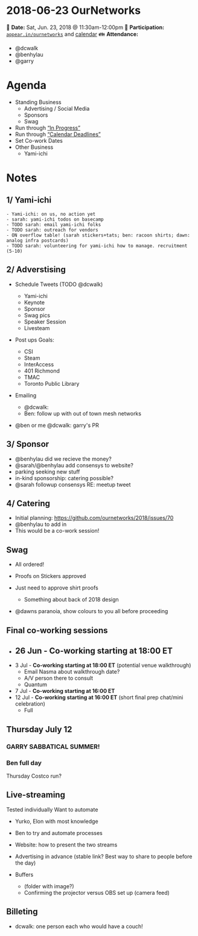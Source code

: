 # 2018-06-23 OurNetworks

:date: **Date:** Sat, Jun. 23, 2018 @ 11:30am-12:00pm
:raising_hand: **Participation:** [`appear.in/ournetworks`](https://appear.in/ournetworks) and [calendar](https://calendar.google.com/calendar/embed?src=aers7atolh0uurlfmkoki9kikg%40group.calendar.google.com&ctz=America%2FToronto)
:family: **Attendance:**
- @dcwalk
- @benhylau
- @garry

# Agenda

- Standing Business
    - Advertising / Social Media
    - Sponsors
    - Swag
- Run through [“In Progress”](https://github.com/ournetworks/2018/projects)
- Run through [“Calendar Deadlines”]()
- Set Co-work Dates
- Other Business
    - Yami-ichi

# Notes

## 1/ Yami-ichi
    - Yami-ichi: on us, no action yet
    - sarah: yami-ichi todos on basecamp
    - TODO sarah: email yami-ichi folks
    - TODO sarah: outreach for vendors 
    - ON overflow table! (sarah stickers+tats; ben: racoon shirts; dawn: analog infra postcards)
    - TODO sarah: volunteering for yami-ichi how to manage. recruitment (5-10)

## 2/ Adverstising

- Schedule Tweets (TODO @dcwalk)
    - Yami-ichi
    - Keynote
    - Sponsor
    - Swag pics
    - Speaker Session
    - Livesteam
- Post ups Goals:
    - CSI
    - Steam
    - InterAccess
    - 401 Richmond
    - TMAC
    - Toronto Public Library
- Emailing
    - @dcwalk:
    - Ben: follow up with out of town mesh networks

- @ben or me @dcwalk: garry's PR

## 3/ Sponsor

- @benhylau did we recieve the money?
- @sarah/@benhylau add consensys to website?
- parking seeking new stuff
- in-kind sponsorship: catering possible?
- @sarah followup consensys RE: meetup tweet

## 4/ Catering

- Initial planning: https://github.com/ournetworks/2018/issues/70
- @benhylau to add in
- This would be a co-work session!

## Swag

- All ordered!
- Proofs on Stickers approved
- Just need to approve shirt proofs
    - Something about back of 2018 design

- @dawns paranoia, show colours to you all before proceeding

## Final co-working sessions 

- 26 Jun - **Co-working starting at 18:00 ET**
    - 
- 3 Jul - **Co-working starting at 18:00 ET** (potential venue walkthrough)
    - Email Nasma about walkthrough date?
    - A/V person there to consult
    - Quantum
- 7 Jul - **Co-working starting at 16:00 ET**
- 12 Jul - **Co-working starting at 16:00 ET** (short final prep chat/mini celebration)
    - Full 

## Thursday July 12

### GARRY SABBATICAL SUMMER!
### Ben full day

Thursday Costco run?

## Live-streaming

Tested individually
Want to automate

- Yurko, Elon with most knowledge
- Ben to try and automate processes

- Website: how to present the two streams
- Advertising in advance (stable link? Best way to share to people before the day)

- Buffers
    - (folder with image?)
    - Confirming the projector versus OBS set up (camera feed)


## Billeting

- dcwalk: one person each who would have a couch!





